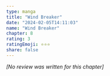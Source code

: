 ```yaml
---
type: manga
title: "Wind Breaker"
date: "2024-02-05T14:11:03"
name: "Wind Breaker"
chapter: 8
rating: 3
ratingEmoji: ⭐️⭐️⭐️
share: false
---
```


_[No review was written for this chapter]_
